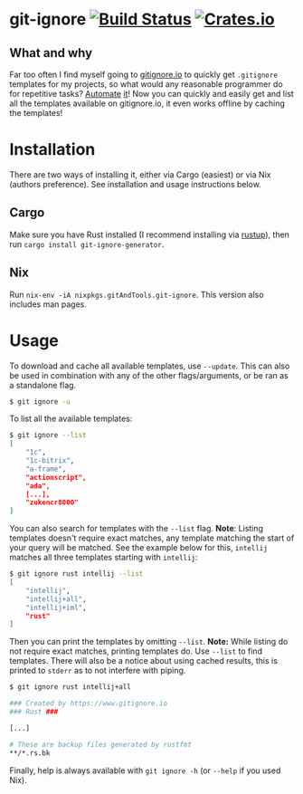 # git-ignore [![Build Status](https://travis-ci.com/sondr3/git-ignore.svg?token=jVZ9BLfdPx6kBm4z8gXS&branch=master)](https://travis-ci.com/sondr3/git-ignore) [![Crates.io](https://img.shields.io/crates/v/git-ignore-generator.svg)](https://crates.io/crates/git-ignore-generator)

## What and why

Far too often I find myself going to [gitignore.io](https://www.gitignore.io/)
to quickly get `.gitignore` templates for my projects, so what would any
reasonable programmer do for repetitive tasks?
[Automate](https://xkcd.com/1319/) [it](https://xkcd.com/1205/)! Now you can
quickly and easily get and list all the templates available on gitignore.io, it
even works offline by caching the templates!

# Installation

There are two ways of installing it, either via Cargo (easiest) or via Nix
(authors preference). See installation and usage instructions below.

## Cargo

Make sure you have Rust installed (I recommend installing via
[rustup](https://rustup.rs/)), then run `cargo install git-ignore-generator`.

## Nix

Run `nix-env -iA nixpkgs.gitAndTools.git-ignore`. This version also includes man
pages.

# Usage

To download and cache all available templates, use `--update`. This can also be
used in combination with any of the other flags/arguments, or be ran as a
standalone flag.

``` sh
$ git ignore -u
```

To list all the available templates:

```sh
$ git ignore --list
[
    "1c",
    "1c-bitrix",
    "a-frame",
    "actionscript",
    "ada",
    [...],
    "zukencr8000"
]
```

You can also search for templates with the `--list` flag. **Note**: Listing
templates doesn't require exact matches, any template matching the start of your
query will be matched. See the example below for this, `intellij` matches all
three templates starting with `intellij`:

```sh
$ git ignore rust intellij --list
[
    "intellij",
    "intellij+all",
    "intellij+iml",
    "rust"
]
```

Then you can print the templates by omitting `--list`. **Note:** While listing
do not require exact matches, printing templates do. Use `--list` to find
templates. There will also be a notice about using cached results, this is
printed to `stderr` as to not interfere with piping.

```sh
$ git ignore rust intellij+all

### Created by https://www.gitignore.io
### Rust ###

[...]

# These are backup files generated by rustfmt
**/*.rs.bk
```

Finally, help is always available with `git ignore -h` (or `--help` if you used
Nix). 
